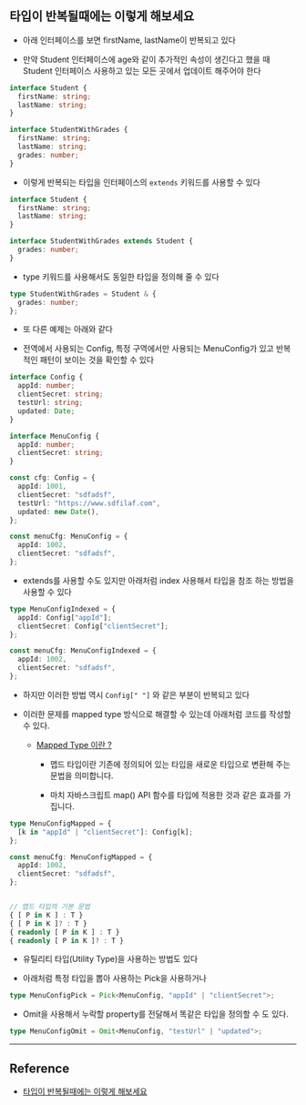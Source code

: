 ## 타입이 반복될때에는 이렇게 해보세요

- 아래 인터페이스를 보면 firstName, lastName이 반복되고 있다

- 만약 Student 인터페이스에 age와 같이 추가적인 속성이 생긴다고 했을 때 Student 인터페이스 사용하고 있는 모든 곳에서 업데이트 해주어야 한다

```ts
interface Student {
  firstName: string;
  lastName: string;
}

interface StudentWithGrades {
  firstName: string;
  lastName: string;
  grades: number;
}
```

- 이렇게 반복되는 타입을 인터페이스의 `extends` 키워드를 사용할 수 있다

```ts
interface Student {
  firstName: string;
  lastName: string;
}

interface StudentWithGrades extends Student {
  grades: number;
}
```

- type 키워드를 사용해서도 동일한 타입을 정의해 줄 수 있다

```ts
type StudentWithGrades = Student & {
  grades: number;
};
```

- 또 다른 예제는 아래와 같다

- 전역에서 사용되는 Config, 특정 구역에서만 사용되는 MenuConfig가 있고 반복적인 패턴이 보이는 것을 확인할 수 있다

```ts
interface Config {
  appId: number;
  clientSecret: string;
  testUrl: string;
  updated: Date;
}

interface MenuConfig {
  appId: number;
  clientSecret: string;
}

const cfg: Config = {
  appId: 1001,
  clientSecret: "sdfadsf",
  testUrl: "https://www.sdfilaf.com",
  updated: new Date(),
};

const menuCfg: MenuConfig = {
  appId: 1002,
  clientSecret: "sdfadsf",
};
```

- extends를 사용할 수도 있지만 아래처럼 index 사용해서 타입을 참조 하는 방법을 사용할 수 있다

```ts
type MenuConfigIndexed = {
  appId: Config["appId"];
  clientSecret: Config["clientSecret"];
};

const menuCfg: MenuConfigIndexed = {
  appId: 1002,
  clientSecret: "sdfadsf",
};
```

- 하지만 이러한 방법 역시 `Config[" "]` 와 같은 부분이 반복되고 있다

- 이러한 문제를 mapped type 방식으로 해결할 수 있는데 아래처럼 코드를 작성할 수 있다.

  - [Mapped Type 이란 ?](https://joshua1988.github.io/ts/usage/mapped-type.html#%EB%A7%B5%EB%93%9C-%ED%83%80%EC%9E%85-mapped-type-%EC%9D%B4%EB%9E%80)

    - 맵드 타입이란 기존에 정의되어 있는 타입을 새로운 타입으로 변환해 주는 문법을 의미합니다.

    - 마치 자바스크립트 map() API 함수를 타입에 적용한 것과 같은 효과를 가집니다.

```ts
type MenuConfigMapped = {
  [k in "appId" | "clientSecret"]: Config[k];
};

const menuCfg: MenuConfigMapped = {
  appId: 1002,
  clientSecret: "sdfadsf",
};


// 맵드 타입의 기본 문법
{ [ P in K ] : T }
{ [ P in K ]? : T }
{ readonly [ P in K ] : T }
{ readonly [ P in K ]? : T }
```

- 유틸리티 타입(Utility Type)을 사용하는 방법도 있다

- 아래처럼 특정 타입을 뽑아 사용하는 Pick을 사용하거나

```ts
type MenuConfigPick = Pick<MenuConfig, "appId" | "clientSecret">;
```

- Omit을 사용해서 누락할 property를 전달해서 똑같은 타입을 정의할 수 도 있다.

```ts
type MenuConfigOmit = Omit<MenuConfig, "testUrl" | "updated">;
```

---

## Reference

- [타입이 반복될때에는 이렇게 해보세요](https://www.youtube.com/watch?v=Gm91L9Aq0mM&t=4s)
